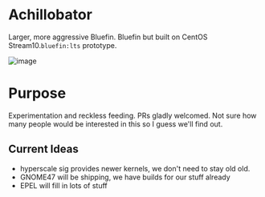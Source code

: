 # Achillobator
Larger, more aggressive Bluefin. Bluefin but built on CentOS Stream10.`bluefin:lts` prototype. 

![image](https://github.com/user-attachments/assets/2e160934-44e6-4aee-b2b8-accb3bcf0a41)

# Purpose

Experimentation and reckless feeding. PRs gladly welcomed. Not sure how many people would be interested in this so I guess we'll find out. 

## Current Ideas

- hyperscale sig provides newer kernels, we don't need to stay old old.
- GNOME47 will be shipping, we have builds for our stuff already
- EPEL will fill in lots of stuff
